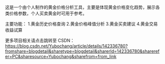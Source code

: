 这是一个由个人制作的黄金价格分析工具，主要是体现黄金价格变化趋势，展示各类价格参数，个人买卖黄金时可用于参考。

主要功能： 1.黄金历史价格查询 2.黄金价格峰值分析 3.黄金买卖建议 4.黄金交易收益试算

更多项目相关请点击跳转至 CSDN：
https://blog.csdn.net/Yubochang/article/details/142336780?fromshare=blogdetail&sharetype=blogdetail&sharerId=142336780&sharerefer=PC&sharesource=Yubochang&sharefrom=from_link
